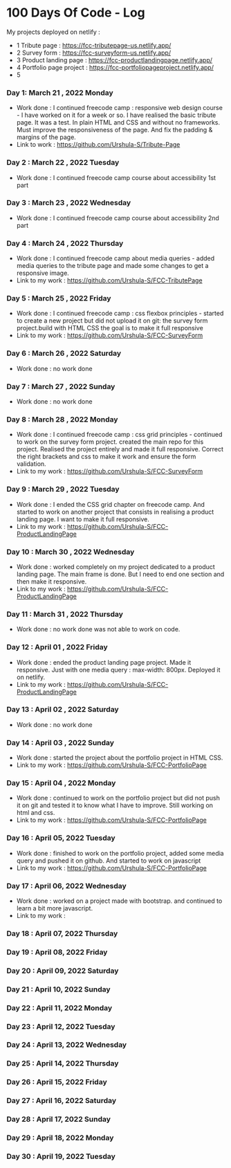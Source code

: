 # 100 Days Of Code - Log

My projects deployed on netlify : 
- 1 Tribute page : https://fcc-tributepage-us.netlify.app/
- 2 Survey form : https://fcc-surveyform-us.netlify.app/
- 3 Product landing page : https://fcc-productlandingpage.netlify.app/
- 4 Portfolio page project : https://fcc-portfoliopageproject.netlify.app/
- 5 


### Day 1: March 21 , 2022 Monday
- Work done : I continued freecode camp : responsive web design course - I have worked on it for a week or so.  I have realised the basic tribute page. It was a test. In plain HTML and CSS and without no frameworks. Must improve the responsiveness of the page. And fix the padding & margins of the page. 
- Link to work : https://github.com/Urshula-S/Tribute-Page 

### Day 2 : March 22 , 2022 Tuesday
- Work done : I continued freecode camp course about accessibility 1st part

### Day 3 : March 23 , 2022 Wednesday 
- Work done : I continued freecode camp course about accessibility 2nd part

### Day 4 : March 24 , 2022 Thursday
- Work done : I continued freecode camp about media queries - added media queries to the tribute page and made some changes to get a responsive image. 
- Link to my work : https://github.com/Urshula-S/FCC-TributePage

### Day 5 : March 25 , 2022 Friday
- Work done : I continued freecode camp : css flexbox principles - started to create a new project but did not upload it on git: the survey form project.build with HTML CSS the goal is to make it full responsive
- Link to my work : https://github.com/Urshula-S/FCC-SurveyForm

### Day 6 : March 26 , 2022 Saturday
- Work done : no work done
 
### Day 7 : March 27 , 2022 Sunday
- Work done : no work done

### Day 8 : March 28 , 2022 Monday
- Work done : I continued freecode camp : css grid principles - continued to work on the survey form project. created the main repo for this project. Realised the project entirely and made it full responsive. Correct the right brackets and css to make it work and ensure the form validation. 
- Link to my work : https://github.com/Urshula-S/FCC-SurveyForm

### Day 9 : March 29 , 2022 Tuesday
- Work done : I ended the CSS grid chapter on freecode camp. And started to work on another project that consists in realising a product landing page. I want to make it full responsive. 
- Link to my work : https://github.com/Urshula-S/FCC-ProductLandingPage

### Day 10 : March 30 , 2022 Wednesday
- Work done : worked completely on my project dedicated to a product landing page. The main frame is done. But I need to end one section and then make it responsive.
- Link to my work : https://github.com/Urshula-S/FCC-ProductLandingPage

### Day 11 : March 31 , 2022 Thursday
- Work done : no work done was not able to work on code. 

### Day 12 : April 01 , 2022 Friday
- Work done : ended the product landing page project. Made it responsive. Just with one media query : max-width: 800px. Deployed it on netlify. 
- Link to my work : https://github.com/Urshula-S/FCC-ProductLandingPage

### Day 13 : April 02 , 2022 Saturday
- Work done : no work done

### Day 14 : April 03 , 2022 Sunday
- Work done : started the project about the portfolio project in HTML CSS. 
- Link to my work : https://github.com/Urshula-S/FCC-PortfolioPage

### Day 15 : April 04 , 2022 Monday
- Work done : continued to work on the portfolio project but did not push it on git and tested it to know what I have to improve. Still working on html and css.
- Link to my work : https://github.com/Urshula-S/FCC-PortfolioPage

### Day 16 : April 05, 2022 Tuesday
- Work done : finished to work on the portfolio project, added some media query and pushed it on github. And started to work on javascript
- Link to my work : https://github.com/Urshula-S/FCC-PortfolioPage

### Day 17 : April 06, 2022 Wednesday
- Work done : worked on a project made with bootstrap. and continued to learn a bit more javascript. 
- Link to my work : 
### Day 18 : April 07, 2022 Thursday
### Day 19 : April 08, 2022 Friday
### Day 20 : April 09, 2022 Saturday
### Day 21 : April 10, 2022 Sunday
### Day 22 : April 11, 2022 Monday
### Day 23 : April 12, 2022 Tuesday
### Day 24 : April 13, 2022 Wednesday
### Day 25 : April 14, 2022 Thursday
### Day 26 : April 15, 2022 Friday
### Day 27 : April 16, 2022 Saturday
### Day 28 : April 17, 2022 Sunday
### Day 29 : April 18, 2022 Monday
### Day 30 : April 19, 2022 Tuesday
